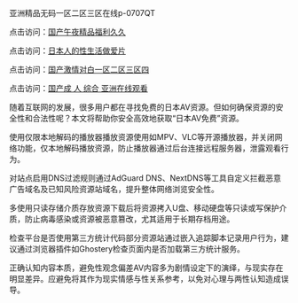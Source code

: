 亚洲精品无码一区二区三区在线p-0707QT

点击访问：<a href="https://bered.pages.dev/">国产午夜精品福利久久</a>

点击访问：<a href="https://rtj-3zo.pages.dev/">日本人的性生活做爱片</a>

点击访问：<a href="https://vassv.pages.dev/">国产激情对白一区二区三区四</a>

点击访问：<a href="https://gsd-agv.pages.dev/">国产成 人 综合 亚洲在线观看</a>




随着互联网的发展，很多用户都在寻找免费的日本AV资源。但如何确保资源的安全性和合法性呢？本文将帮助你安全高效地获取“日本AV免费”资源。

使用仅限本地解码的播放器播放资源使用如MPV、VLC等开源播放器，并关闭网络功能，仅本地解码播放资源，防止播放器通过后台连接远程服务器，泄露观看行为。

对站点启用DNS过滤规则通过AdGuard DNS、NextDNS等工具自定义拦截恶意广告域名及已知风险资源站域名，提升整体网络浏览安全性。

多使用只读存储介质存放资源下载后将资源拷入U盘、移动硬盘等只读或写保护介质，防止病毒感染或资源被恶意篡改，尤其适用于长期存档用途。

检查平台是否使用第三方统计代码部分资源站通过嵌入追踪脚本记录用户行为，建议通过浏览器插件如Ghostery检查页面内是否加载第三方统计服务。

正确认知内容本质，避免性观念偏差AV内容多为剧情设定下的演绎，与现实存在明显差异。应避免将其作为现实情感与性关系参考，以免对心理与两性认知造成误导。


<span style="display:none;">[Canonical link]( https://github.com/wa070725/978465 ）</span>
